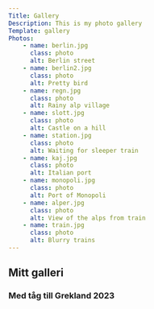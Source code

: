 ```yaml
---
Title: Gallery
Description: This is my photo gallery
Template: gallery
Photos:
    - name: berlin.jpg
      class: photo
      alt: Berlin street
    - name: berlin2.jpg
      class: photo
      alt: Pretty bird
    - name: regn.jpg
      class: photo
      alt: Rainy alp village
    - name: slott.jpg
      class: photo
      alt: Castle on a hill
    - name: station.jpg
      class: photo
      alt: Waiting for sleeper train
    - name: kaj.jpg
      class: photo
      alt: Italian port
    - name: monopoli.jpg
      class: photo
      alt: Port of Monopoli
    - name: alper.jpg
      class: photo
      alt: View of the alps from train
    - name: train.jpg
      class: photo
      alt: Blurry trains
---
```


## Mitt galleri

### Med tåg till Grekland 2023
